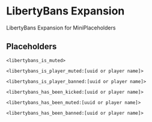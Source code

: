 # LibertyBans Expansion
LibertyBans Expansion for MiniPlaceholders

## Placeholders

`<libertybans_is_muted>`

`<libertybans_is_player_muted:[uuid or player name]>`

`<libertybans_is_player_banned:[uuid or player name]>`

`<libertybans_has_been_kicked:[uuid or player name]>`

`<libertybans_has_been_muted:[uuid or player name]>`

`<libertybans_has_been_banned:[uuid or player name]>`

